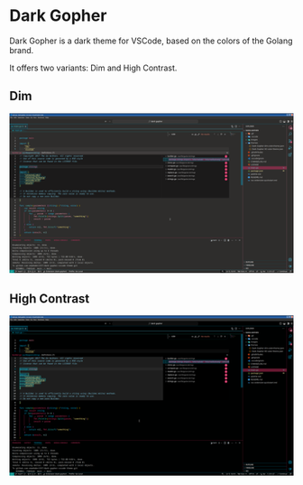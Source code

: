 # Dark Gopher

Dark Gopher is a dark theme for VSCode, based on the colors of the Golang brand. 

It offers two variants: Dim and High Contrast.

## Dim
![Dim](images/dim.png)

## High Contrast

![High Contrast](images/hc.png)
